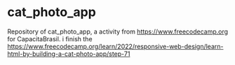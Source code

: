 # cat_photo_app
Repository of cat_photo_app, a activity from https://www.freecodecamp.org for CapacitaBrasil.
i finish the https://www.freecodecamp.org/learn/2022/responsive-web-design/learn-html-by-building-a-cat-photo-app/step-71